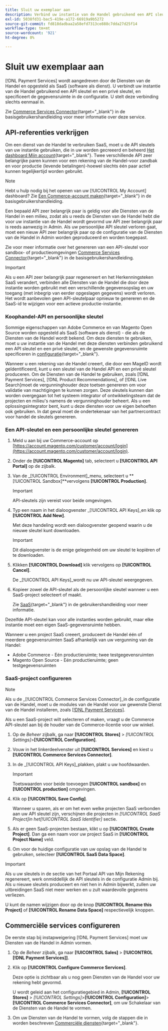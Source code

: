 ```yaml
---
title: Sluit uw exemplaar aan
description: Verbind uw instantie van de Handel gebruikend een API sleutel en een privé sleutel, en specificeer de gegevensruimte in de configuratie.
exl-id: 5038fd31-bac5-419e-a172-66919a9b5272
source-git-commit: fd818dadbaa2a58efd7313ce888c7dda27d25f14
workflow-type: tm+mt
source-wordcount: '921'
ht-degree: 0%

---
```


# Sluit uw exemplaar aan

[!DNL Payment Services] wordt aangedreven door de Diensten van de Handel en opgesteld als SaaS (software als dienst). U verbindt uw instantie van de Handel gebruikend een API sleutel en een privé sleutel, en specificeert de gegevensruimte in de configuratie. U stelt deze verbinding slechts eenmaal in.

Zie [Commerce Services Connector](https://docs.magento.com/user-guide/system/saas.html){target=&quot;_blank&quot;} in de basisgebruikershandleiding voor meer informatie over deze service.

## API-referenties verkrijgen

Om een dienst van de Handel te verbruiken SaaS, moet u de API sleutels van uw instantie gebruiken, die in uw worden gecreeerd en beheerd [Het dashboard Mijn account](https://account.magento.com/customer/account/login){target=&quot;_blank&quot;}. Twee verschillende API zeer belangrijke paren kunnen voor een rekening van de Handel-voor zandbak en voor productie (levende betalingen)-hoewel slechts één paar actief kunnen tegelijkertijd worden gebruikt.

>[!NOTE]
>
>Hebt u hulp nodig bij het openen van uw [!UICONTROL My Account] dashboard? Zie [Een Commerce-account maken](https://docs.magento.com/user-guide/magento/magento-account-create.html){target=&quot;_blank&quot;} in de basisgebruikershandleiding.

Een bepaald API zeer belangrijk paar is geldig voor alle Diensten van de Handel in een milieu, zodat als u reeds de Diensten van de Handel hebt die voor uw instantie van de Handel wordt gevormd uw API zeer belangrijk paar is reeds aanwezig in Admin. Als uw persoonlijke API sleutel verloren gaat, moet een nieuw API zeer belangrijk paar op de configuratie van de Diensten van de Handel in Admin worden geproduceerd en worden toegepast.

Zie voor meer informatie over het genereren van een API-sleutel voor sandbox- of productieomgevingen [Commerce Services Connector](https://docs.magento.com/user-guide/system/saas.html){target=&quot;_blank&quot;} in de basisgebruikershandleiding.

>[!IMPORTANT]
>
>Als u een API zeer belangrijk paar regenereert en het Herkenningsteken SaaS verandert, verbinden alle Diensten van de Handel die door deze instantie worden gebruikt met een verschillende gegevensopslag en uw toegang (met inbegrip van eerder opgeslagen gegevens) wordt verloren. Het wordt aanbevolen geen API-sleutelpaar opnieuw te genereren en de SaaS-id te wijzigen voor een actieve productie-instantie.

### Koophandel-API en persoonlijke sleutel

Sommige eigenschappen van Adobe Commerce en van Magento Open Source worden opgesteld als SaaS (software als dienst) - die als de Diensten van de Handel wordt bekend. Om deze diensten te gebruiken, moet u uw instantie van de Handel met deze diensten verbinden gebruikend een API sleutel en een privé sleutel, en de gewenste gegevensruimte specificeren in [configuratie](https://docs.magento.com/user-guide/configuration/services/saas.html){target=&quot;_blank&quot;}.

Wanneer u een rekening van de Handel creeert, die door een MageID wordt geïdentificeerd, kunt u een sleutel van de Handel API en een privé sleutel produceren. Om de Diensten van de Handel te gebruiken, zoals [!DNL Payment Services], [!DNL Product Recommendations], of [!DNL Live Search]moet de vergunninghouder deze toetsen genereren om voor validatie van machtigingen te kunnen zorgen. Deze sleutels kunnen dan worden overgegaan tot het systeem integrator of ontwikkelingsteam dat de projecten en milieu&#39;s namens de vergunninghouder beheert. Als u een oplossingsintegrator bent, kunt u deze diensten voor uw eigen behoeften ook gebruiken. In dat geval moet de ondertekenaar van het partnercontract voor handel de sleutels genereren.

### Een API-sleutel en een persoonlijke sleutel genereren

1. Meld u aan bij uw Commerce-account op [https://account.magento.com/customer/account/login](https://account.magento.com/customer/account/login).
1. Onder de **[!UICONTROL Magento]** tab, selecteert u **[!UICONTROL API Portal]** op de zijbalk.
1. Van de _[!UICONTROL Environment]_menu, selecteert u **[!UICONTROL Sandbox]**vervolgens **[!UICONTROL Production]**.

   >[!IMPORTANT]
   >
   >API-sleutels zijn vereist voor beide omgevingen.

1. Typ een naam in het dialoogvenster _[!UICONTROL API Keys]_en klik op **[!UICONTROL Add New]**.

   Met deze handeling wordt een dialoogvenster geopend waarin u de nieuwe sleutel kunt downloaden.

   >[!IMPORTANT]
   >
   >Dit dialoogvenster is de enige gelegenheid om uw sleutel te kopiëren of te downloaden.

1. Klikken **[!UICONTROL Download]** klik vervolgens op **[!UICONTROL Cancel]**.

   De _[!UICONTROL API Keys]_wordt nu uw API-sleutel weergegeven.

1. Kopieer zowel de API-sleutel als de persoonlijke sleutel wanneer u een SaaS-project selecteert of maakt.

   Zie [SaaS](https://docs.magento.com/user-guide/system/saas.html){target=&quot;_blank&quot;} in de gebruikershandleiding voor meer informatie.

Dezelfde API-sleutel kan voor alle instanties worden gebruikt, maar elke instantie moet een eigen SaaS-gegevensruimte hebben.

Wanneer u een project SaaS creeert, produceert de Handel één of meerdere gegevensruimten SaaS afhankelijk van uw vergunning van de Handel:

* Adobe Commerce - Eén productieruimte; twee testgegevensruimten
* Magento Open Source - Eén productieruimte; geen testgegevensruimten

### SaaS-project configureren

>[!NOTE]
>
>Als u de _[!UICONTROL Commerce Services Connector]_in de configuratie van de Handel, moet u de modules van de Handel voor uw gewenste Dienst van de Handel installeren, zoals [[!DNL Payment Services]](install.md).

Als u een SaaS-project wilt selecteren of maken, vraagt u de Commerce API-sleutel aan bij de houder van de Commerce-licentie voor uw winkel.

1. Op de _Beheer_ zijbalk, ga naar **[!UICONTROL Stores]** > _[!UICONTROL Settings]_>**[!UICONTROL Configuration]**.
1. Vouw in het linkerdeelvenster uit **[!UICONTROL Services]** en kiest u **[!UICONTROL Commerce Services Connector]**.
1. In de _[!UICONTROL API Keys]_plakken, plakt u uw hoofdwaarden.

   >[!IMPORTANT]
   >
   >Toetswaarden voor beide toevoegen **[!UICONTROL sandbox]** en **[!UICONTROL production]** omgevingen.

1. Klik op **[!UICONTROL Save Config]**.

   Wanneer u sparen, als er om het even welke projecten SaaS verbonden aan uw API sleutel zijn, verschijnen die projecten in _[!UICONTROL SaaS Project]_in het_[!UICONTROL SaaS Identifier]_ sectie.

1. Als er geen SaaS-projecten bestaan, klikt u op **[!UICONTROL Create Project]**. Dan ga een naam voor uw project SaaS in **[!UICONTROL Project Name]** veld.
1. Om voor de huidige configuratie van uw opslag van de Handel te gebruiken, selecteer **[!UICONTROL SaaS Data Space]**.

>[!IMPORTANT]
>
>Als u uw sleutels in de sectie van het Portaal API van Mijn Rekening regenereert, werk onmiddellijk de API sleutels in de configuratie Admin bij. Als u nieuwe sleutels produceert en niet hen in Admin bijwerkt, zullen uw uitbreidingen SaaS niet meer werken en u zult waardevolle gegevens verliezen.

U kunt de namen wijzigen door op de knop **[!UICONTROL Rename this Project]** of **[!UICONTROL Rename Data Space]** respectievelijk knoppen.

## Commerciële services configureren

De eerste stap bij instapweigering [!DNL Payment Services] moet uw Diensten van de Handel in Admin vormen.

1. Op de _Beheer_ zijbalk, ga naar **[!UICONTROL Sales]** > **[!UICONTROL [!DNL Payment Services]]**.
1. Klik op **[!UICONTROL Configure Commerce Services]**.

   Deze optie is zichtbaar als u nog geen Diensten van de Handel voor uw rekening hebt gevormd.

   U wordt geleid aan het configuratiegebied in Admin, **[!UICONTROL Stores]** > _[!UICONTROL Settings]_>**[!UICONTROL Configuration]**>**[!UICONTROL Commerce Services Connector]**, om uw Schakelaar van de Diensten van de Handel te vormen.

1. Om uw Diensten van de Handel te vormen, volg de stappen die in worden beschreven [Commerciële diensten](https://docs.magento.com/user-guide/system/saas.html#createsaasenv){target=&quot;_blank&quot;}.
